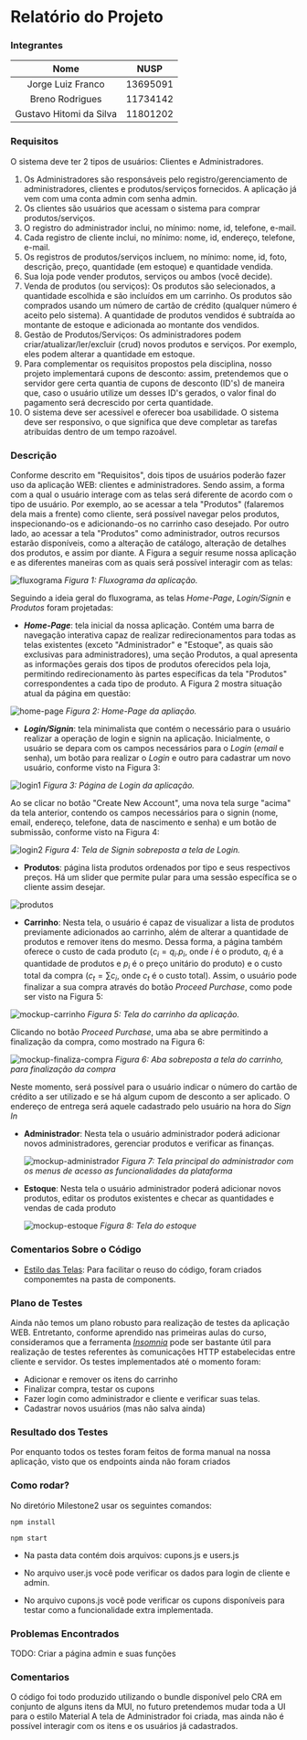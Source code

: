 # Relatório do Projeto

### Integrantes

|          Nome           |   NUSP   |
| :---------------------: | :------: |
|    Jorge Luiz Franco    | 13695091 |
|     Breno Rodrigues     | 11734142 |
| Gustavo Hitomi da Silva | 11801202 |

### Requisitos

O sistema deve ter 2 tipos de usuários: Clientes e Administradores.

1. Os Administradores são responsáveis pelo registro/gerenciamento de administradores, clientes e produtos/serviços fornecidos. A aplicação já vem com uma conta admin com senha admin.
2. Os clientes são usuários que acessam o sistema para comprar produtos/serviços.
3. O registro do administrador inclui, no mínimo: nome, id, telefone, e-mail.
4. Cada registro de cliente inclui, no mínimo: nome, id, endereço, telefone, e-mail.
5. Os registros de produtos/serviços incluem, no mínimo: nome, id, foto, descrição, preço, quantidade (em estoque) e quantidade vendida.
6. Sua loja pode vender produtos, serviços ou ambos (você decide).
7. Venda de produtos (ou serviços): Os produtos são selecionados, a quantidade escolhida e são incluídos em um carrinho. Os produtos são comprados usando um número de cartão de crédito (qualquer número é aceito pelo sistema). A quantidade de produtos vendidos é subtraída ao montante de estoque e adicionada ao montante dos vendidos.
8. Gestão de Produtos/Serviços: Os administradores podem criar/atualizar/ler/excluir (crud) novos produtos e serviços. Por exemplo, eles podem alterar a quantidade em estoque.
9. Para complementar os requisitos propostos pela disciplina, nosso projeto implementará cupons de desconto: assim, pretendemos que o servidor gere certa quantia de cupons de desconto (ID's) de maneira que, caso o usuário utilize um desses ID's gerados, o valor final do pagamento será decrescido por certa quantidade.
10. O sistema deve ser acessível e oferecer boa usabilidade. O sistema deve ser responsivo, o que significa que deve completar as tarefas atribuídas dentro de um tempo razoável.

### Descrição

Conforme descrito em "Requisitos", dois tipos de usuários poderão fazer uso da aplicação WEB: clientes e administradores. Sendo assim, a forma com a qual o usuário interage com as telas será diferente de acordo com o tipo de usuário. Por exemplo, ao se acessar a tela "Produtos" (falaremos dela mais a frente) como cliente, será possível navegar pelos produtos, inspecionando-os e adicionando-os no carrinho caso desejado. Por outro lado, ao acessar a tela "Produtos" como administrador, outros recursos estarão disponíveis, como a alteração de catálogo, alteração de detalhes dos produtos, e assim por diante. A Figura a seguir resume nossa aplicação e as diferentes maneiras com as quais será possível interagir com as telas:

![fluxograma](../milestone1/diagrams/fluxograma.png)
_Figura 1: Fluxograma da aplicação._

Seguindo a ideia geral do fluxograma, as telas _Home-Page_, _Login/Signin_ e _Produtos_ foram projetadas:

- **_Home-Page_**: tela inicial da nossa aplicação. Contém uma barra de navegação interativa capaz de realizar redirecionamentos para todas as telas existentes (exceto "Administrador" e "Estoque", as quais são exclusivas para administradores), uma seção Produtos, a qual apresenta as informações gerais dos tipos de produtos oferecidos pela loja, permitindo redirecionamento às partes específicas da tela "Produtos" correspondentes a cada tipo de produto. A Figura 2 mostra situação atual da página em questão:

![home-page](../milestone2/imgs/home.PNG)
_Figura 2: Home-Page da apliação._

- **_Login/Signin_**: tela minimalista que contém o necessário para o usuário realizar a operação de login e signin na aplicação. Inicialmente, o usuário se depara com os campos necessários para o _Login_ (_email_ e senha), um botão para realizar o _Login_ e outro para cadastrar um novo usuário, conforme visto na Figura 3:

![login1](../milestone2/imgs/login.PNG)
_Figura 3: Página de Login da aplicação._

Ao se clicar no botão "Create New Account", uma nova tela surge "acima" da tela anterior, contendo os campos necessários para o signin (nome, email, endereço, telefone, data de nascimento e senha) e um botão de submissão, conforme visto na Figura 4:

![login2](../milestone2/imgs/cadastro.PNG)
_Figura 4: Tela de Signin sobreposta a tela de Login._

- **Produtos**: página lista produtos ordenados por tipo e seus respectivos preços. Há um slider que permite pular para uma sessão específica se o cliente assim desejar.

![produtos](../milestone2/imgs/produtos.PNG)

- **Carrinho**: Nesta tela, o usuário é capaz de visualizar a lista de produtos previamente adicionados ao carrinho, além de alterar a quantidade de produtos e remover itens do mesmo. Dessa forma, a página também oferece o custo de cada produto ($c_i = q_i . p_i$, onde $i$ é o produto, $q_i$ é a quantidade de produtos e $p_i$ é o preço unitário do produto) e o custo total da compra ($c_t = \sum c_i$, onde $c_t$ é o custo total). Assim, o usuário pode finalizar a sua compra através do botão _Proceed Purchase_, como pode ser visto na Figura 5:

![mockup-carrinho](../milestone2/imgs/carrinho.PNG)
_Figura 5: Tela do carrinho da aplicação._

Clicando no botão _Proceed Purchase_, uma aba se abre permitindo a finalização da compra, como mostrado na Figura 6:

![mockup-finaliza-compra](../milestone2/imgs/finalizar_compra.PNG)
_Figura 6: Aba sobreposta a tela do carrinho, para finalização da compra_

Neste momento, será possível para o usuário indicar o número do cartão de crédito a ser utilizado e se há algum cupom de desconto a ser aplicado. O endereço de entrega será aquele cadastrado pelo usuário na hora do _Sign In_

- **Administrador**: Nesta tela o usuário administrador poderá adicionar novos administradores, gerenciar produtos e verificar as finanças.

  ![mockup-administrador](../milestone2/imgs/admin_users.PNG)
  _Figura 7: Tela principal do administrador com os menus de acesso as funcionalidades da plataforma_

- **Estoque**: Nesta tela o usuário administrador poderá adicionar novos produtos, editar os produtos existentes e checar as quantidades e vendas de cada produto

  ![mockup-estoque](../milestone2/imgs/admin_estoque.PNG)
  _Figura 8: Tela do estoque_

### Comentarios Sobre o Código

- [Estilo das Telas](css): Para facilitar o reuso do código, foram criados componemtes na pasta de components.

### Plano de Testes

Ainda não temos um plano robusto para realização de testes da aplicação WEB. Entretanto, conforme aprendido nas primeiras aulas do curso, consideramos que a ferramenta [_Insomnia_](https://insomnia.rest) pode ser bastante útil para realização de testes referentes às comunicações HTTP estabelecidas entre cliente e servidor.
Os testes implementados até o momento foram:

- Adicionar e remover os itens do carrinho
- Finalizar compra, testar os cupons
- Fazer login como administrador e cliente e verificar suas telas.
- Cadastrar novos usuários (mas não salva ainda)

### Resultado dos Testes

Por enquanto todos os testes foram feitos de forma manual na nossa aplicação, visto que os endpoints ainda não foram criados

### Como rodar?

No diretório Milestone2 usar os seguintes comandos:

`npm install`

`npm start`

- Na pasta data contém dois arquivos: cupons.js e users.js

- No arquivo user.js você pode verificar os dados para login de cliente e admin.

- No arquivo cupons.js você pode verificar os cupons disponíveis para testar como a funcionalidade extra implementada.

### Problemas Encontrados

TODO: Criar a página admin e suas funções

### Comentarios

O código foi todo produzido utilizando o bundle disponível pelo CRA em conjunto de alguns itens da MUI, no futuro pretendemos mudar toda a UI para o estilo Material
A tela de Administrador foi criada, mas ainda não é possível interagir com os itens e os usuários já cadastrados.

